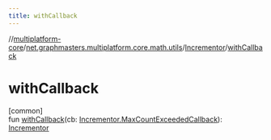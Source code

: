 ```yaml
---
title: withCallback
---
```

//[multiplatform-core](../../../index.html)/[net.graphmasters.multiplatform.core.math.utils](../index.html)/[Incrementor](index.html)/[withCallback](with-callback.html)



# withCallback



[common]\
fun [withCallback](with-callback.html)(cb: [Incrementor.MaxCountExceededCallback](-max-count-exceeded-callback/index.html)): [Incrementor](index.html)




